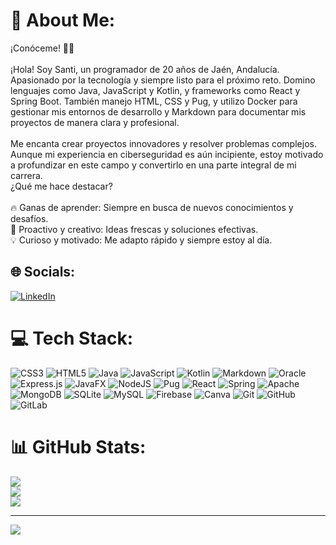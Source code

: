 # 💫 About Me:
¡Conóceme! 👨‍💻<br><br>¡Hola! Soy Santi, un programador de 20 años de Jaén, Andalucía. Apasionado por la tecnología y siempre listo para el próximo reto. Domino lenguajes como Java, JavaScript y Kotlin, y frameworks como React y Spring Boot. También manejo HTML, CSS y Pug, y utilizo Docker para gestionar mis entornos de desarrollo y Markdown para documentar mis proyectos de manera clara y profesional.<br><br>Me encanta crear proyectos innovadores y resolver problemas complejos. Aunque mi experiencia en ciberseguridad es aún incipiente, estoy motivado a profundizar en este campo y convertirlo en una parte integral de mi carrera.<br>¿Qué me hace destacar?<br><br>    🔥 Ganas de aprender: Siempre en busca de nuevos conocimientos y desafíos.<br>    🚀 Proactivo y creativo: Ideas frescas y soluciones efectivas.<br>    💡 Curioso y motivado: Me adapto rápido y siempre estoy al día.


## 🌐 Socials:
[![LinkedIn](https://img.shields.io/badge/LinkedIn-%230077B5.svg?logo=linkedin&logoColor=white)](https://linkedin.com/in/www.linkedin.com/in/santiago-fuentes-espinosa-9539a91b4) 

# 💻 Tech Stack:
![CSS3](https://img.shields.io/badge/css3-%231572B6.svg?style=for-the-badge&logo=css3&logoColor=white) ![HTML5](https://img.shields.io/badge/html5-%23E34F26.svg?style=for-the-badge&logo=html5&logoColor=white) ![Java](https://img.shields.io/badge/java-%23ED8B00.svg?style=for-the-badge&logo=openjdk&logoColor=white) ![JavaScript](https://img.shields.io/badge/javascript-%23323330.svg?style=for-the-badge&logo=javascript&logoColor=%23F7DF1E) ![Kotlin](https://img.shields.io/badge/kotlin-%237F52FF.svg?style=for-the-badge&logo=kotlin&logoColor=white) ![Markdown](https://img.shields.io/badge/markdown-%23000000.svg?style=for-the-badge&logo=markdown&logoColor=white) ![Oracle](https://img.shields.io/badge/Oracle-F80000?style=for-the-badge&logo=oracle&logoColor=white) ![Express.js](https://img.shields.io/badge/express.js-%23404d59.svg?style=for-the-badge&logo=express&logoColor=%2361DAFB) ![JavaFX](https://img.shields.io/badge/javafx-%23FF0000.svg?style=for-the-badge&logo=javafx&logoColor=white) ![NodeJS](https://img.shields.io/badge/node.js-6DA55F?style=for-the-badge&logo=node.js&logoColor=white) ![Pug](https://img.shields.io/badge/Pug-FFF?style=for-the-badge&logo=pug&logoColor=A86454) ![React](https://img.shields.io/badge/react-%2320232a.svg?style=for-the-badge&logo=react&logoColor=%2361DAFB) ![Spring](https://img.shields.io/badge/spring-%236DB33F.svg?style=for-the-badge&logo=spring&logoColor=white) ![Apache](https://img.shields.io/badge/apache-%23D42029.svg?style=for-the-badge&logo=apache&logoColor=white) ![MongoDB](https://img.shields.io/badge/MongoDB-%234ea94b.svg?style=for-the-badge&logo=mongodb&logoColor=white) ![SQLite](https://img.shields.io/badge/sqlite-%2307405e.svg?style=for-the-badge&logo=sqlite&logoColor=white) ![MySQL](https://img.shields.io/badge/mysql-4479A1.svg?style=for-the-badge&logo=mysql&logoColor=white) ![Firebase](https://img.shields.io/badge/firebase-a08021?style=for-the-badge&logo=firebase&logoColor=ffcd34) ![Canva](https://img.shields.io/badge/Canva-%2300C4CC.svg?style=for-the-badge&logo=Canva&logoColor=white) ![Git](https://img.shields.io/badge/git-%23F05033.svg?style=for-the-badge&logo=git&logoColor=white) ![GitHub](https://img.shields.io/badge/github-%23121011.svg?style=for-the-badge&logo=github&logoColor=white) ![GitLab](https://img.shields.io/badge/gitlab-%23181717.svg?style=for-the-badge&logo=gitlab&logoColor=white)
# 📊 GitHub Stats:
![](https://github-readme-stats.vercel.app/api?username=santiagofuentesespinosa@gmail.com&theme=vue-dark&hide_border=false&include_all_commits=true&count_private=false)<br/>
![](https://github-readme-streak-stats.herokuapp.com/?user=santiagofuentesespinosa@gmail.com&theme=vue-dark&hide_border=false)<br/>
![](https://github-readme-stats.vercel.app/api/top-langs/?username=santiagofuentesespinosa@gmail.com&theme=vue-dark&hide_border=false&include_all_commits=true&count_private=false&layout=compact)

---
[![](https://visitcount.itsvg.in/api?id=santiagofuentesespinosa@gmail.com&icon=1&color=0)](https://visitcount.itsvg.in)

<!-- Proudly created with GPRM ( https://gprm.itsvg.in ) -->
